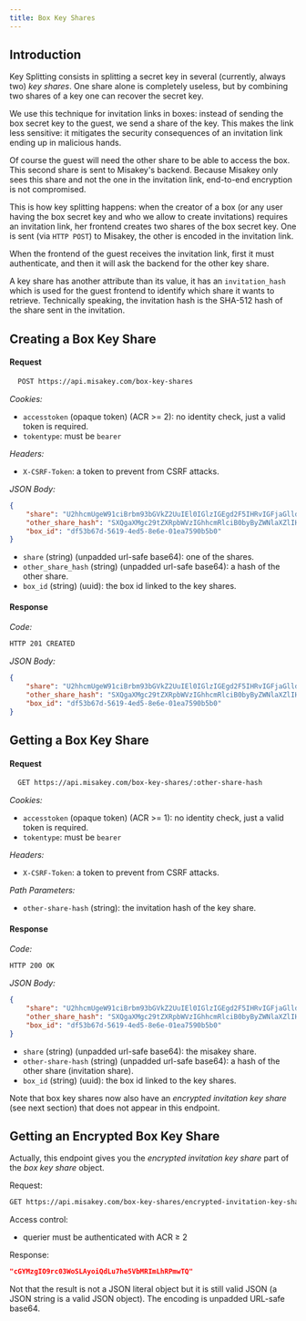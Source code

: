 ```yaml
---
title: Box Key Shares
---
```


## Introduction

Key Splitting consists in splitting a secret key in several (currently, always two) *key shares*.
One share alone is completely useless, but by combining two shares of a key one can recover the secret key.

We use this technique for invitation links in boxes:
instead of sending the box secret key to the guest, we send a share of the key.
This makes the link less sensitive: it mitigates the security consequences of an invitation link ending up in malicious hands.

Of course the guest will need the other share to be able to access the box.
This second share is sent to Misakey's backend.
Because Misakey only sees this share and not the one in the invitation link,
end-to-end encryption is not compromised.

This is how key splitting happens:
when the creator of a box (or any user having the box secret key and who we allow to create invitations)
requires an invitation link, her frontend creates two shares of the box secret key.
One is sent (via `HTTP POST`) to Misakey, the other is encoded in the invitation link.

When the frontend of the guest receives the invitation link,
first it must authenticate,
and then it will ask the backend for the other key share.

A key share has another attribute than its value,
it has an `invitation_hash` which is used for the guest frontend to identify which share it wants to retrieve.
Technically speaking, the invitation hash is the SHA-512 hash of the share sent in the invitation.

## Creating a Box Key Share

#### Request

```bash
  POST https://api.misakey.com/box-key-shares
```

_Cookies:_
- `accesstoken` (opaque token) (ACR >= 2): no identity check, just a valid token is required.
- `tokentype`: must be `bearer`

_Headers:_
- `X-CSRF-Token`: a token to prevent from CSRF attacks.

_JSON Body:_
```json
{
    "share": "U2hhcmUgeW91ciBrbm93bGVkZ2UuIEl0IGlzIGEgd2F5IHRvIGFjaGlldmUgaW1tb3J0YWxpdHkuICBEYWxhaSBMYW1hIFhJVi4K",
    "other_share_hash": "SXQgaXMgc29tZXRpbWVzIGhhcmRlciB0byByZWNlaXZlIHRoYW4gdG8gZ2l2ZS4K",
    "box_id": "df53b67d-5619-4ed5-8e6e-01ea7590b5b0"
}
```

- `share` (string) (unpadded url-safe base64): one of the shares.
- `other_share_hash` (string) (unpadded url-safe base64): a hash of the other share.
- `box_id` (string) (uuid): the box id linked to the key shares.

#### Response

_Code:_
```bash
HTTP 201 CREATED
```

_JSON Body:_
```json
{
    "share": "U2hhcmUgeW91ciBrbm93bGVkZ2UuIEl0IGlzIGEgd2F5IHRvIGFjaGlldmUgaW1tb3J0YWxpdHkuICBEYWxhaSBMYW1hIFhJVi4K",
    "other_share_hash": "SXQgaXMgc29tZXRpbWVzIGhhcmRlciB0byByZWNlaXZlIHRoYW4gdG8gZ2l2ZS4K",
    "box_id": "df53b67d-5619-4ed5-8e6e-01ea7590b5b0"
}
```

## Getting a Box Key Share

#### Request

```bash
  GET https://api.misakey.com/box-key-shares/:other-share-hash
```

_Cookies:_
- `accesstoken` (opaque token) (ACR >= 1): no identity check, just a valid token is required.
- `tokentype`: must be `bearer`

_Headers:_
- `X-CSRF-Token`: a token to prevent from CSRF attacks.

_Path Parameters:_
- `other-share-hash` (string): the invitation hash of the key share.

#### Response

_Code:_
```bash
HTTP 200 OK
```

_JSON Body:_
```json
{
    "share": "U2hhcmUgeW91ciBrbm93bGVkZ2UuIEl0IGlzIGEgd2F5IHRvIGFjaGlldmUgaW1tb3J0YWxpdHkuICBEYWxhaSBMYW1hIFhJVi4K",
    "other_share_hash": "SXQgaXMgc29tZXRpbWVzIGhhcmRlciB0byByZWNlaXZlIHRoYW4gdG8gZ2l2ZS4K",
    "box_id": "df53b67d-5619-4ed5-8e6e-01ea7590b5b0"
}
```

- `share` (string) (unpadded url-safe base64): the misakey share.
- `other-share-hash` (string) (unpadded url-safe base64): a hash of the other share (invitation share).
- `box_id` (string) (uuid): the box id linked to the key shares.

Note that box key shares now also have an *encrypted invitation key share*
(see next section)
that does not appear in this endpoint.

## Getting an Encrypted Box Key Share

Actually, this endpoint gives you the *encrypted invitation key share* part
of the *box key share* object.

Request:
```bash
GET https://api.misakey.com/box-key-shares/encrypted-invitation-key-share?box_id=74ee16b5-89be-44f7-bcdd-117f496a90a7
```

Access control:
- querier must be authenticated with ACR ≥ 2

Response:
```json
"cGYMzgIO9rc03WoSLAyoiQdLu7he5VbMRImLhRPmwTQ"
```

Not that the result is not a JSON literal object but it is still valid JSON
(a JSON string is a valid JSON object).
The encoding is unpadded URL-safe base64.
